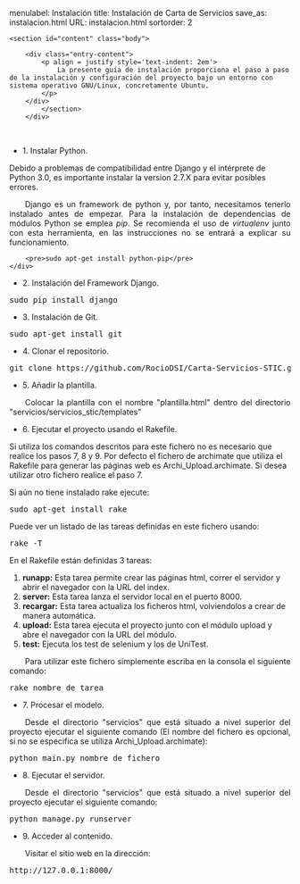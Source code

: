 menulabel: Instalación
title: Instalación de Carta de Servicios
save_as: instalacion.html
URL: instalacion.html
sortorder: 2

<div class="container-fluid">
    <div class="row">
        <div class="col-md-9" role="main">

    <section id="content" class="body">
        
        <div class="entry-content">
			<p align = justify style='text-indent: 2em'>
				La presente guía de instalación proporciona el paso a paso de la instalación y configuración del proyecto bajo un entorno con sistema operativo GNU/Linux, concretamente Ubuntu.
			</p>
		</div>
			</section>
		</div>
</div>

<div class="section">
	<br>
    <ul class="nav nav-tabs header">
        <li class="active">1. Instalar Python.</li>
    </ul>
    <div class="content">
		<div class="alert alert-danger">
			Debido a problemas de compatibilidad entre Django y el intérprete de Python 3.0, es importante instalar la version 2.7.X para evitar posibles errores.
		</div>
	<p align = justify style='text-indent: 2em'>
    Django es un framework de python y, por tanto, necesitamos tenerlo instalado antes de empezar. 
    Para la instalación de dependencias de módulos Python se emplea <i>pip</i>. 
            Se recomienda el uso de <i>virtualenv</i> junto con esta herramienta,
            en las instrucciones no se entrará a explicar su funcionamiento. 
	</p>

        <pre>sudo apt-get install python-pip</pre>
    </div>
</div>

<div class="section">
    <ul class="nav nav-tabs header">
        <li class="active">2. Instalación del Framework Django.</li>
    </ul>
    <div class="content">
        <pre>sudo pip install django</pre>
    </div>
</div>

<div class="section">
    <ul class="nav nav-tabs header">
        <li class="active">3. Instalación de Git.</li>
    </ul>
    <div class="content">
        <pre>sudo apt-get install git</pre>
    </div>
</div>

<div class="section">
    <ul class="nav nav-tabs header">
        <li class="active">4. Clonar el repositorio.</li>
    </ul>
    <div class="content">
        <pre>git clone https://github.com/RocioDSI/Carta-Servicios-STIC.git</pre>
    </div>
</div>

<div class="section">
    <ul class="nav nav-tabs header">
        <li class="active">5. Añadir la plantilla.</li>
    </ul>
    <div class="content">
        <p align = justify style='text-indent: 2em'>Colocar la plantilla con el nombre "plantilla.html" dentro del directorio "servicios/servicios_stic/templates"</p>
    </div>
</div>

<div class="section">
    <ul class="nav nav-tabs header">
        <li class="active">6. Ejecutar el proyecto usando el Rakefile.</li>
    </ul>
    <div class="content">
        <div class="alert alert-danger">
			Si utiliza los comandos descritos para este fichero no es necesario que realice los pasos 7, 8 y 9. Por defecto el fichero de archimate que utiliza el Rakefile para generar las páginas web es Archi_Upload.archimate. Si desea utilizar otro fichero realice el paso 7.
		</div>
        <p align = justify>Si aún no tiene instalado rake ejecute: </p>		
		<pre>sudo apt-get install rake</pre>
		<p align = justify>Puede ver un listado de las tareas definidas en este fichero usando: </p>		
		<pre>rake -T</pre>
        <p align = justify>En el Rakefile están definidas 3 tareas:</p>
        <ol>
			<li><b>runapp:</b> Esta tarea permite crear las páginas html, correr el servidor y abrir el navegador con la URL del index.</li>
			<li><b>server:</b> Esta tarea lanza el servidor local en el puerto 8000.</li>
			<li><b>recargar:</b> Esta tarea actualiza los ficheros html, volviendolos a crear de manera automática.</li>
			<li><b>upload:</b> Esta tarea ejecuta el proyecto junto con el módulo upload y abre el navegador con la URL del módulo.</li>
			<li><b>test:</b> Ejecuta los test de selenium y los de UniTest.</li>
        </ol>
        <p align = justify style='text-indent: 2em'>Para utilizar este fichero simplemente escriba en la consola el siguiente comando:</p>       
        <pre>rake nombre_de_tarea</pre>
    </div>
</div>

<div class="section">
    <ul class="nav nav-tabs header">
        <li class="active">7. Procesar el modelo.</li>
    </ul>
    <div class="content">
        <p align = justify style='text-indent: 2em'>Desde el directorio "servicios" que está situado a nivel superior del proyecto ejecutar el siguiente comando (El nombre del fichero es opcional, si no se especifica se utiliza Archi_Upload.archimate):</p>
        <pre>python main.py nombre_de_fichero</pre>
    </div>
</div>

<div class="section">
    <ul class="nav nav-tabs header">
        <li class="active">8. Ejecutar el servidor.</li>
    </ul>
    <div class="content">
        <p align = justify style='text-indent: 2em'>Desde el directorio "servicios" que está situado a nivel superior del proyecto ejecutar el siguiente comando:</p>
        <pre>python manage.py runserver</pre>
    </div>
</div>

<div class="section">
    <ul class="nav nav-tabs header">
        <li class="active">9. Acceder al contenido.</li>
    </ul>
    <div class="content">
        <p align = justify style='text-indent: 2em'>Visitar el sitio web en la dirección:</p>
        <pre>http://127.0.0.1:8000/</pre>
    </div> <br>
</div>
